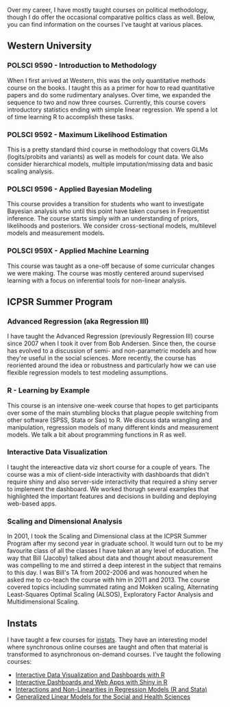 <script src="https://kit.fontawesome.com/3b340a2892.js" crossorigin="anonymous"></script>

<script type="text/javascript">
document.addEventListener('DOMContentLoaded', function() {
    document.getElementById('downloads').innerHTML = '<div class="icon-container" style="width: 100%;"><a href="index.html" class="link-item" title="Home" rel="nofollow"><i class="fa-solid fa-house fa-2xl"></i><span style="padding-top: 15px;">Home</span></a><a href="Research.html" class="link-item" title="Research" rel="nofollow"><i class="fa-solid fa-puzzle-piece fa-2xl"></i><span style="padding-top: 15px;">Research</span></a><a href="Teaching.html" class="link-item" title="Teaching" rel="nofollow"><i class="fa-solid fa-user-graduate fa-2xl"></i><span style="padding-top: 15px;">Teaching</span></a><a href="Software.html" class="link-item" title="Software" rel="nofollow"><i class="fa-solid fa-floppy-disk fa-2xl"></i><span style="padding-top: 15px;">Software</span></a></div>';}, false);
</script>
<style>
.icon-container {
    display: flex;
    justify-content: space-evenly;
    align-items: center;
}

.icon-container a {
    text-align: center;
    display: flex;
    flex-direction: column;
    align-items: center;
    text-decoration: none;
    color: inherit;
}

.icon-container i {
    font-size: 24px; /* Adjust the icon size */
    margin-bottom: 5px; /* Space between icon and label */
    margin-top: 5px; /* Space between icon and label */
}

.icon-container span {
    font-size: 14px; /* Adjust the label size */
}
ul {
  padding-left: 20px;
}
</style>

Over my career, I have mostly taught courses on political methodology, though I do offer the occasional comparative politics class as well.  Below, you can find information on the courses I've taught at various places. 

## Western University 

### POLSCI 9590 - Introduction to Methodology

When I first arrived at Western, this was the only quantitative methods course on the books. I taught this as a primer for how to read quantitative papers and do some rudimentary analyses.  Over time, we expanded the sequence to two and now three courses.  Currently, this course covers introductory statistics ending with simple linear regression.  We spend a lot of time learning R to accomplish these tasks. 

### POLSCI 9592 - Maximum Likelihood Estimation

This is a pretty standard third course in methodology that covers GLMs (logits/probits and variants) as well as models for count data. We also consider hierarchical models, multiple imputation/missing data and basic scaling analysis. 

### POLSCI 9596 - Applied Bayesian Modeling

This course provides a transition for students who want to investigate Bayesian analysis who until this point have taken courses in Frequentist inference.  The course starts simply with an understanding of priors, likelihoods and posteriors.  We consider cross-sectional models, multilevel models and measurement models. 

### POLSCI 959X - Applied Machine Learning

This course was taught as a one-off because of some curricular changes we were making.  The course was mostly centered around supervised learning with a focus on inferential tools for non-linear analysis.  

## ICPSR Summer Program 

### Advanced Regression (aka Regression III)

I have taught the Advanced Regression (previously Regression III) course since 2007 when I took it over from Bob Andersen.  Since then, the course has evolved to a discussion of semi- and non-parametric models and how they're useful in the social sciences.  More recently, the course has reoriented around the idea or robustness and particularly how we can use flexible regression models to test modeling assumptions. 

### R - Learning by Example

This course is an intensive one-week course that hopes to get participants over some of the main stumbling blocks that plague people switching from other software (SPSS, Stata or Sas) to R.  We discuss data wrangling and manipulation, regression models of many different kinds and measurement models.  We talk a bit about programming functions in R as well.  

### Interactive Data Visualization

I taught the intereactive data viz short course for a couple of years.  The course was a mix of client-side interactivity with dashboards that didn't require shiny and also server-side interactivity that required a shiny server to implement the dashboard.  We worked thorugh several examples that highlighted the important features and decisions in building and deploying web-based apps. 

### Scaling and Dimensional Analysis

In 2001, I took the Scaling and Dimensional class at the ICPSR Summer Program after my second year in graduate school.  It would turn out to be my favourite class of all the classes I have taken at any level of education.  The way that Bill (Jacoby) talked about data and thought about measurement was compelling to me and stirred a deep interest in the subject that remains to this day.  I was Bill's TA from 2002-2006 and was honoured when he asked me to co-teach the course with him in 2011 and 2013.  The course covered topics including summated rating and Mokken scaling, Alternating Least-Squares Optimal Scaling (ALSOS), Exploratory Factor Analysis and Multidimensional Scaling.

## Instats

I have taught a few courses for [instats](https://instats.org).  They have an interesting model where synchronous online courses are taught and often that material is transformed to asynchronous on-demand courses.  I've taught the following courses: 
- [Interactive Data Visualization and Dashboards with R](https://instats.org/seminar/interactive-data-visualization-and-dashb0420)
- [Interactive Dashboards and Web Apps with Shiny in R](https://instats.org/seminar/interactive-dashboards-and-web-apps-with3)
- [Interactions and Non-Linearities in Regression Models (R and Stata)](https://instats.org/seminar/interactions-and-non-linearities-in-regr3)
- [Generalized Linear Models for the Social and Health Sciences](https://instats.org/seminar/generalized-linear-models-for-social-and3) 
